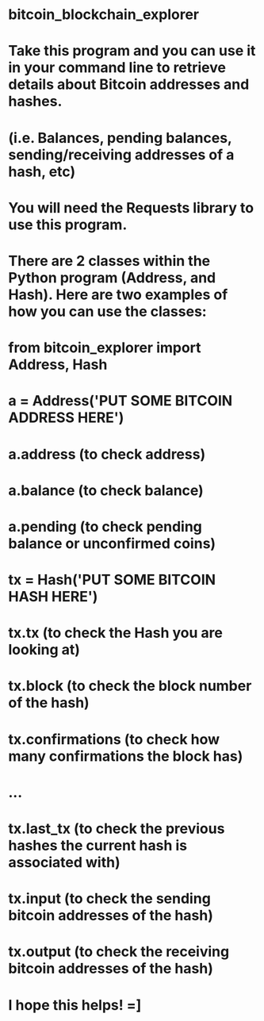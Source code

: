 # bitcoin_blockchain_explorer

# Take this program and you can use it in your command line to retrieve details about Bitcoin addresses and hashes.
# (i.e. Balances, pending balances, sending/receiving addresses of a hash, etc) 
# You will need the Requests library to use this program.
# 
# There are 2 classes within the Python program (Address, and Hash). Here are two examples of how you can use the classes:
# 
# from bitcoin_explorer import Address, Hash
# 
# a = Address('PUT SOME BITCOIN ADDRESS HERE')
# 
# a.address (to check address)
# a.balance (to check balance)
# a.pending (to check pending balance or unconfirmed coins)
# 
# tx = Hash('PUT SOME BITCOIN HASH HERE')
#
# tx.tx (to check the Hash you are looking at)
# tx.block (to check the block number of the hash)
# tx.confirmations (to check how many confirmations the block has)
# ...
# tx.last_tx (to check the previous hashes the current hash is associated with)
# tx.input (to check the sending bitcoin addresses of the hash)
# tx.output (to check the receiving bitcoin addresses of the hash)
#
# I hope this helps! =]
